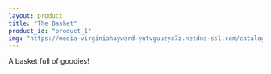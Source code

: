 ```yaml
---
layout: product
title: "The Basket"
product_id: "product_1"
img: "https://media-virginiahayward-yntvguuzyx7z.netdna-ssl.com/catalog/product/cache/1/image/1800x/040ec09b1e35df139433887a97daa66f/t/o/tower_of_christmas_hamper_1.jpg"
---
```

A basket full of goodies!
